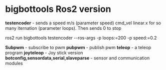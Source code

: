 # bigbottools Ros2 version
**testencoder** - sends a speed m/s (parameter speed) cmd_vel linear.x for so many iternation (parameter loops). Then sends 0 to stop

ros2 run  bigbottools testencoder --ros-args -p loops:=200 -p speed:=0.2



**Subpwm** - subscribe to pwm
**pubpwm** - publish pwm
**teleop** - a teleop program
**joyteleop** - Joy stick version
**botconfig,sensordata,serial,slaveparse** - sensor and communication modules
